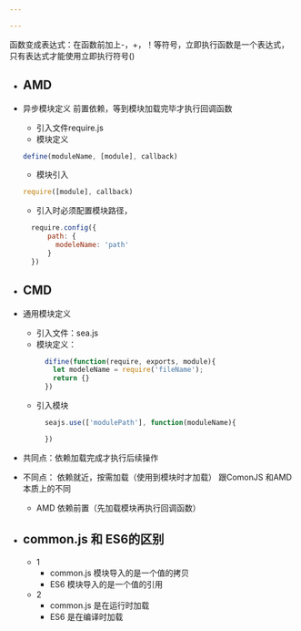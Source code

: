 ```yaml
---

---
```

函数变成表达式：在函数前加上-，+，！等符号，立即执行函数是一个表达式，只有表达式才能使用立即执行符号()

- ## AMD
- 异步模块定义   前置依赖，等到模块加载完毕才执行回调函数
    - 引入文件require.js
    - 模块定义 
    ``` js
    define(moduleName, [module], callback)
    ```
    - 模块引入 
    ``` js
    require([module], callback)
    ```
    - 引入时必须配置模块路径，
    ``` js
      require.config({
          path: {
            modeleName: 'path'
          }
      })
    ```

- ## CMD
- 通用模块定义
    - 引入文件：sea.js
    - 模块定义：
        ``` js
          difine(function(require, exports, module){
            let modeleName = require('fileName');
            return {}
          })
        ```
    - 引入模块
      ``` js
        seajs.use(['modulePath'], function(moduleName){

        })
      ```
- 共同点：依赖加载完成才执行后续操作
- 不同点： 依赖就近，按需加载（使用到模块时才加载） 跟ComonJS 和AMD本质上的不同
    - AMD 依赖前置（先加载模块再执行回调函数）
- ## common.js 和 ES6的区别
  - 1
    - common.js 模块导入的是一个值的拷贝
    - ES6 模块导入的是一个值的引用
  - 2
    - common.js 是在运行时加载
    - ES6 是在编译时加载